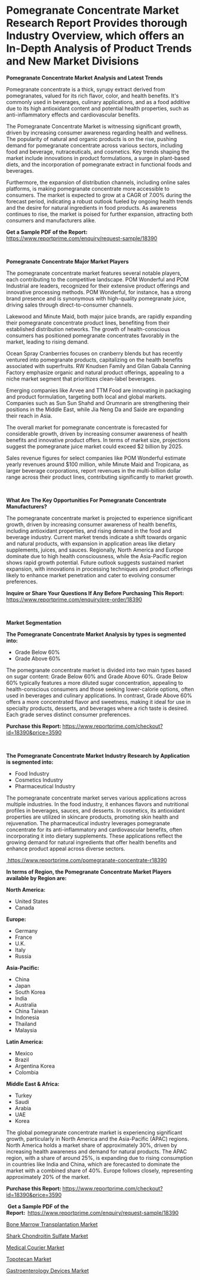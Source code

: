 <p><h1>Pomegranate Concentrate Market Research Report Provides thorough Industry Overview, which offers an In-Depth Analysis of Product Trends and New Market Divisions</h1></p><p><strong>Pomegranate Concentrate Market Analysis and Latest Trends</strong></p>
<p><p>Pomegranate concentrate is a thick, syrupy extract derived from pomegranates, valued for its rich flavor, color, and health benefits. It's commonly used in beverages, culinary applications, and as a food additive due to its high antioxidant content and potential health properties, such as anti-inflammatory effects and cardiovascular benefits.</p><p>The Pomegranate Concentrate Market is witnessing significant growth, driven by increasing consumer awareness regarding health and wellness. The popularity of natural and organic products is on the rise, pushing demand for pomegranate concentrate across various sectors, including food and beverage, nutraceuticals, and cosmetics. Key trends shaping the market include innovations in product formulations, a surge in plant-based diets, and the incorporation of pomegranate extract in functional foods and beverages. </p><p>Furthermore, the expansion of distribution channels, including online sales platforms, is making pomegranate concentrate more accessible to consumers. The market is expected to grow at a CAGR of 7.00% during the forecast period, indicating a robust outlook fueled by ongoing health trends and the desire for natural ingredients in food products. As awareness continues to rise, the market is poised for further expansion, attracting both consumers and manufacturers alike.</p></p>
<p><strong>Get a Sample PDF of the Report:&nbsp;</strong> <a href="https://www.reportprime.com/enquiry/request-sample/18390?utm_campaign=1108&utm_medium=2&utm_source=Github&utm_content=ia&utm_term=21112024&utm_id=pomegranate-concentrate">https://www.reportprime.com/enquiry/request-sample/18390</a></p>
<p>&nbsp;</p>
<p><strong>Pomegranate Concentrate Major Market Players</strong></p>
<p><p>The pomegranate concentrate market features several notable players, each contributing to the competitive landscape. POM Wonderful and POM Industrial are leaders, recognized for their extensive product offerings and innovative processing methods. POM Wonderful, for instance, has a strong brand presence and is synonymous with high-quality pomegranate juice, driving sales through direct-to-consumer channels.</p><p>Lakewood and Minute Maid, both major juice brands, are rapidly expanding their pomegranate concentrate product lines, benefiting from their established distribution networks. The growth of health-conscious consumers has positioned pomegranate concentrates favorably in the market, leading to rising demand.</p><p>Ocean Spray Cranberries focuses on cranberry blends but has recently ventured into pomegranate products, capitalizing on the health benefits associated with superfruits. RW Knudsen Family and Gilan Gabala Canning Factory emphasize organic and natural product offerings, appealing to a niche market segment that prioritizes clean-label beverages.</p><p>Emerging companies like Arvee and TTM Food are innovating in packaging and product formulation, targeting both local and global markets. Companies such as Sun Sun Shahd and Orumnarin are strengthening their positions in the Middle East, while Jia Neng Da and Saide are expanding their reach in Asia.</p><p>The overall market for pomegranate concentrate is forecasted for considerable growth, driven by increasing consumer awareness of health benefits and innovative product offers. In terms of market size, projections suggest the pomegranate juice market could exceed $2 billion by 2025. </p><p>Sales revenue figures for select companies like POM Wonderful estimate yearly revenues around $100 million, while Minute Maid and Tropicana, as larger beverage corporations, report revenues in the multi-billion dollar range across their product lines, contributing significantly to market growth.</p></p>
<p>&nbsp;</p>
<p><strong>What Are The Key Opportunities For Pomegranate Concentrate Manufacturers?</strong></p>
<p><p>The pomegranate concentrate market is projected to experience significant growth, driven by increasing consumer awareness of health benefits, including antioxidant properties, and rising demand in the food and beverage industry. Current market trends indicate a shift towards organic and natural products, with expansion in application areas like dietary supplements, juices, and sauces. Regionally, North America and Europe dominate due to high health consciousness, while the Asia-Pacific region shows rapid growth potential. Future outlook suggests sustained market expansion, with innovations in processing techniques and product offerings likely to enhance market penetration and cater to evolving consumer preferences.</p></p>
<p><strong>Inquire or Share Your Questions If Any Before Purchasing This Report:</strong> <a href="https://www.reportprime.com/enquiry/pre-order/18390?utm_campaign=1108&utm_medium=2&utm_source=Github&utm_content=ia&utm_term=21112024&utm_id=pomegranate-concentrate">https://www.reportprime.com/enquiry/pre-order/18390</a></p>
<p>&nbsp;</p>
<p><strong>Market Segmentation</strong></p>
<p><strong>The Pomegranate Concentrate Market Analysis by types is segmented into:</strong></p>
<p><ul><li>Grade Below 60%</li><li>Grade Above 60%</li></ul></p>
<p><p>The pomegranate concentrate market is divided into two main types based on sugar content: Grade Below 60% and Grade Above 60%. Grade Below 60% typically features a more diluted sugar concentration, appealing to health-conscious consumers and those seeking lower-calorie options, often used in beverages and culinary applications. In contrast, Grade Above 60% offers a more concentrated flavor and sweetness, making it ideal for use in specialty products, desserts, and beverages where a rich taste is desired. Each grade serves distinct consumer preferences.</p></p>
<p><strong>Purchase this Report:&nbsp;</strong><a href="https://www.reportprime.com/checkout?id=18390&price=3590&utm_campaign=1108&utm_medium=2&utm_source=Github&utm_content=ia&utm_term=21112024&utm_id=pomegranate-concentrate">https://www.reportprime.com/checkout?id=18390&price=3590</a></p>
<p>&nbsp;</p>
<p><strong>The Pomegranate Concentrate Market Industry Research by Application is segmented into:</strong></p>
<p><ul><li>Food Industry</li><li>Cosmetics Industry</li><li>Pharmaceutical Industry</li></ul></p>
<p><p>The pomegranate concentrate market serves various applications across multiple industries. In the food industry, it enhances flavors and nutritional profiles in beverages, sauces, and desserts. In cosmetics, its antioxidant properties are utilized in skincare products, promoting skin health and rejuvenation. The pharmaceutical industry leverages pomegranate concentrate for its anti-inflammatory and cardiovascular benefits, often incorporating it into dietary supplements. These applications reflect the growing demand for natural ingredients that offer health benefits and enhance product appeal across diverse sectors.</p></p>
<p><a href="https://www.reportprime.com/pomegranate-concentrate-r18390?utm_campaign=1108&utm_medium=2&utm_source=Github&utm_content=ia&utm_term=21112024&utm_id=pomegranate-concentrate">&nbsp;https://www.reportprime.com/pomegranate-concentrate-r18390</a></p>
<p><strong>In terms of Region, the Pomegranate Concentrate Market Players available by Region are:</strong></p>
<p>
    <p> <strong> North America: </strong>
        <ul>
            <li>United States</li>
            <li>Canada</li>
        </ul>
        </p> 
    <p> <strong> Europe: </strong>
        <ul>
            <li>Germany</li>
            <li>France</li>
            <li>U.K.</li>
            <li>Italy</li>
            <li>Russia</li>
        </ul>
        </p> 
    <p> <strong> Asia-Pacific: </strong>
        <ul>
            <li>China</li>
            <li>Japan</li>
            <li>South Korea</li>
            <li>India</li>
            <li>Australia</li>
            <li>China Taiwan</li>
            <li>Indonesia</li>
            <li>Thailand</li>
            <li>Malaysia</li>
        </ul>
        </p> 
    <p> <strong> Latin America: </strong>
        <ul>
            <li>Mexico</li>
            <li>Brazil</li>
            <li>Argentina Korea</li>
            <li>Colombia</li>
        </ul>
        </p> 
    <p> <strong> Middle East & Africa: </strong>
        <ul>
            <li>Turkey</li>
            <li>Saudi</li>
            <li>Arabia</li>
            <li>UAE</li>
            <li>Korea</li>
        </ul>
    </p>
    </p>
<p><p>The global pomegranate concentrate market is experiencing significant growth, particularly in North America and the Asia-Pacific (APAC) regions. North America holds a market share of approximately 30%, driven by increasing health awareness and demand for natural products. The APAC region, with a share of around 25%, is expanding due to rising consumption in countries like India and China, which are forecasted to dominate the market with a combined share of 40%. Europe follows closely, representing approximately 20% of the market.</p></p>
<p><strong>Purchase this Report: </strong><a href="https://www.reportprime.com/checkout?id=18390&price=3590&utm_campaign=1108&utm_medium=2&utm_source=Github&utm_content=ia&utm_term=21112024&utm_id=pomegranate-concentrate">https://www.reportprime.com/checkout?id=18390&price=3590</a></p>
<p>&nbsp;<strong>Get a Sample PDF of the Report:&nbsp;&nbsp;</strong><a href="https://www.reportprime.com/enquiry/request-sample/18390?utm_campaign=1108&utm_medium=2&utm_source=Github&utm_content=ia&utm_term=21112024&utm_id=pomegranate-concentrate">https://www.reportprime.com/enquiry/request-sample/18390</a></p>
<p><strong></strong></p>
<p><p><a href="https://www.linkedin.com/pulse/competitive-landscape-bone-marrow-transplantation-market-analyzing-uurzf?utm_campaign=1108&utm_medium=2&utm_source=Github&utm_content=ia&utm_term=21112024&utm_id=pomegranate-concentrate">Bone Marrow Transplantation Market</a></p><p><a href="https://issuu.com/reportprime-2/docs/shark-chondroitin-sulfate-market-si_2deca664653ac9?utm_campaign=1108&utm_medium=2&utm_source=Github&utm_content=ia&utm_term=21112024&utm_id=pomegranate-concentrate">Shark Chondroitin Sulfate Market</a></p><p><a href="https://www.linkedin.com/pulse/medical-courier-industry-outlook-20242031-revenue-growth-market-pymlf?utm_campaign=1108&utm_medium=2&utm_source=Github&utm_content=ia&utm_term=21112024&utm_id=pomegranate-concentrate">Medical Courier Market</a></p><p><a href="https://issuu.com/reportprime-2/docs/topotecan-market-size-2030.pptx_98fdd41529d827?utm_campaign=1108&utm_medium=2&utm_source=Github&utm_content=ia&utm_term=21112024&utm_id=pomegranate-concentrate">Topotecan Market</a></p><p><a href="https://www.linkedin.com/pulse/gastroenterology-devicesmarkets-68-cagr-analysis-projecting-h610c?utm_campaign=1108&utm_medium=2&utm_source=Github&utm_content=ia&utm_term=21112024&utm_id=pomegranate-concentrate">Gastroenterology Devices Market</a></p></p>